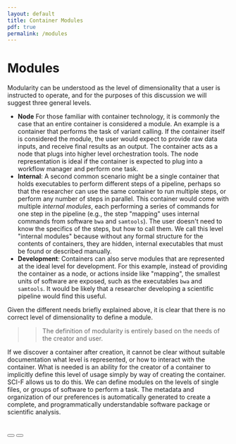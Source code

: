 ```yaml
---
layout: default
title: Container Modules
pdf: true
permalink: /modules
---
```



# Modules

Modularity can be understood as the level of dimensionality that a user is instructed to operate, and for the purposes of this discussion we will suggest three general levels. 

 - **Node** For those familiar with container technology, it is commonly the case that an entire container is considered a module. An example is a container that performs the task of variant calling. If the container itself is considered the module, the user would expect to provide raw data inputs, and receive final results as an output. The container acts as a node that plugs into higher level orchestration tools. The node representation is ideal if the container is expected to plug into a workflow manager and perform one task.
 - **Internal**: A second common scenario might be a single container that holds executables to perform different steps of a pipeline, perhaps so that the researcher can use the same container to run multiple steps, or perform any number of steps in parallel. This container would come with multiple *internal modules*, each performing a series of commands for one step in the pipeline (e.g., the step "mapping" uses internal commands from software `bwa` and `samtools`). The user doesn't need to know the specifics of the steps, but how to call them. We call this level "internal modules" because without any formal structure for the contents of containers, they are hidden, internal executables that must be found or described manually.
 - **Development**: Containers can also serve modules that are represented at the ideal level for development. For this example, instead of providing the container as a node, or actions inside like "mapping", the smallest units of software are exposed, such as the executables `bwa` and `samtools`. It would be likely that a researcher developing a scientific pipeline would find this useful.

Given the different needs briefly explained above, it is clear that there is no correct level of dimensionality to define a module. 

>> The definition of modularity is entirely based on the needs of the creator and user. 


If we discover a container after creation, it cannot be clear without suitable documentation what level is represented, or how to interact with the container. What is needed is an ability for the creator of a container to implicitly define this level of usage simply by way of creating the container. SCI-F allows us to do this. We can define modules on the levels of single files, or groups of software to perform a task. The metadata and organization of our preferences is automatically generated to create a complete, and programmatically understandable software package or scientific analysis.

<br>
<div>
    <a href="/SCI-F/intro.html"><button class="previous-button btn btn-primary"><i class="fa fa-chevron-left"></i> </button></a>
    <a href="/SCI-F/practices.html"><button class="next-button btn btn-primary"><i class="fa fa-chevron-right"></i> </button></a>
</div><br>
